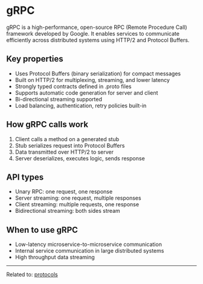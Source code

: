 # gRPC
gRPC is a high-performance, open-source RPC (Remote Procedure Call) framework developed by Google. It enables services to communicate efficiently across distributed systems using HTTP/2 and Protocol Buffers.

## Key properties

* Uses Protocol Buffers (binary serialization) for compact messages
* Built on HTTP/2 for multiplexing, streaming, and lower latency
* Strongly typed contracts defined in .proto files
* Supports automatic code generation for server and client
* Bi-directional streaming supported
* Load balancing, authentication, retry policies built-in

## How gRPC calls work

1. Client calls a method on a generated stub
2. Stub serializes request into Protocol Buffers
3. Data transmitted over HTTP/2 to server
4. Server deserializes, executes logic, sends response

## API types

* Unary RPC: one request, one response
* Server streaming: one request, multiple responses
* Client streaming: multiple requests, one response
* Bidirectional streaming: both sides stream

## When to use gRPC

* Low-latency microservice-to-microservice communication
* Internal service communication in large distributed systems
* High throughput data streaming

<hr>

Related to: [protocols](protocols)